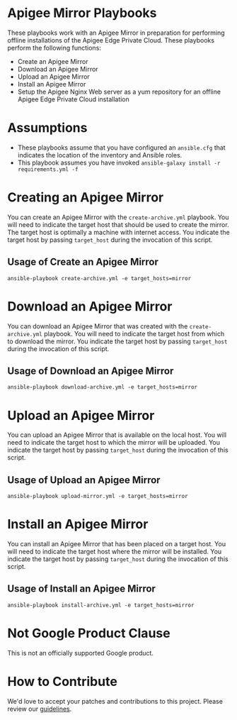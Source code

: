 Apigee Mirror Playbooks
=============================

These playbooks work with an Apigee Mirror in preparation for performing offline
 installations of the Apigee Edge Private Cloud. These playbooks perform the following functions:
 
* Create an Apigee Mirror 
* Download an Apigee Mirror 
* Upload an Apigee Mirror
* Install an Apigee Mirror
* Setup the Apigee Nginx Web server as a yum repository for an offline Apigee Edge Private Cloud 
installation
 
# Assumptions

* These playbooks assume that you have configured an `ansible.cfg` that indicates the location of the 
inventory and Ansible roles.
* This playbook assumes you have invoked `ansible-galaxy install -r requirements.yml -f`
 
# Creating an Apigee Mirror
You can create an Apigee Mirror with the `create-archive.yml` playbook. You will need to indicate the 
target host that should be used to create the mirror. The target host is optimally a machine with
internet access. You indicate the target host by passing `target_host` during the invocation of this
script.

## Usage of Create an Apigee Mirror

    ansible-playbook create-archive.yml -e target_hosts=mirror
         
# Download an Apigee Mirror
You can download an Apigee Mirror that was created with the `create-archive.yml` playbook. You will 
need to indicate the target host from which to download the mirror. You indicate the target host by 
passing `target_host` during the invocation of this script.

## Usage of Download an Apigee Mirror
 
    ansible-playbook download-archive.yml -e target_hosts=mirror

# Upload an Apigee Mirror
You can upload an Apigee Mirror that is available on the local host. You will need to indicate the 
target host to which the mirror will be uploaded. You indicate the target host by passing 
`target_host` during the invocation of this script.

## Usage of Upload an Apigee Mirror
   
    ansible-playbook upload-mirror.yml -e target_hosts=mirror
    
# Install an Apigee Mirror
You can install an Apigee Mirror that has been placed on a target host. You will need to indicate the 
target host where the mirror will be installed. You indicate the target host by passing 
`target_host` during the invocation of this script.


## Usage of Install an Apigee Mirror

    ansible-playbook install-archive.yml -e target_hosts=mirror
    
<!-- BEGIN Google Required Disclaimer -->

# Not Google Product Clause

This is not an officially supported Google product.
<!-- END Google Required Disclaimer -->
<!-- BEGIN Google How To Contribute -->
# How to Contribute

We'd love to accept your patches and contributions to this project. Please review our [guidelines](CONTRIBUTING.md).
<!-- END Google How To Contribute -->